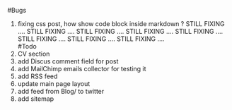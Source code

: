 #Bugs
1) fixing css post, how show code block inside markdown ?
STILL FIXING ....   STILL FIXING ....    STILL FIXING ....    STILL FIXING ....    STILL FIXING ....    STILL FIXING ....    STILL FIXING ....    STILL FIXING ....    
#Todo
1) CV section
2) add Discus comment field for post
3) add MailChimp emails collector for testing it
4) add RSS feed
5) update main page layout
6) add feed from Blog/ to twitter
7) add sitemap
